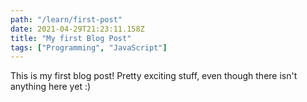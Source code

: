 ```yaml
---
path: "/learn/first-post"
date: 2021-04-29T21:23:11.158Z
title: "My first Blog Post"
tags: ["Programming", "JavaScript"]
---
```


This is my first blog post! Pretty exciting stuff, even though there isn't anything here yet
:)